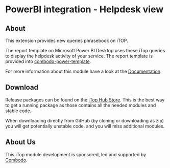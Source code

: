 # PowerBI integration - Helpdesk view

## About

This extension provides new queries phrasebook on iTOP.

The report template on Microsoft Power BI Desktop uses these iTop queries to display the helpdesk activity of your service.
The report template is provided into [combodo-power-template](https://github.com/Combodo/combodo-powerbi-template).

For more information about this module have a look at the [Documentation](https://www.itophub.io/wiki/page?id=extensions:combodo-powerbi-integration).

## Download

Release packages can be found on the [iTop Hub Store](https://store.itophub.io/en_US/taxons/all-extensions). This is the best way to get a
running package as those contains all the needed modules and stable code.

When downloading directly from GitHub (by cloning or downloading as zip) you will get potentially unstable code, and you will miss
additional modules.

## About Us

This iTop module development is sponsored, led and supported by [Combodo](https://www.combodo.com).

